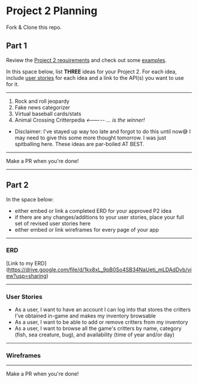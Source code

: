 # Project 2 Planning

Fork & Clone this repo.

## Part 1

Review the [Project 2 requirements](https://tmdarneille.gitbook.io/sei-ga-sea/11-projects/project-2#project-feedback-evaluation) and check out some [examples](https://www.google.com/url?q=https://tmdarneille.gitbook.io/sei-ga-sea/11-projects/past-projects/project2&sa=D&source=calendar&ust=1597596784944000&usg=AOvVaw1ihTzKFunxKsL2f6sIYdlC).

In this space below, list **THREE** ideas for your Project 2. For each idea, include [user stories](https://revelry.co/user-stories-that-dont-suck/) for each idea and a link to the API(s) you want to use for it.

--------------------------------------------------------
1. Rock and roll jeopardy
2. Fake news categorizer
3. Virtual baseball cards/stats
4. Animal Crossing Critterpedia *<----- ... is the winner!*
* Disclaimer: I've stayed up way too late and forgot to do this until now😅 I may need to give this some more thought tomorrow. I was just spitballing here. These ideas are par-boiled AT BEST.
---------------------------------------------------------

Make a PR when you're done!

---

## Part 2

In the space below:
* either embed or link a completed ERD for your approved P2 idea
* if there are any changes/additions to your user stories, place your full set of revised user stories here
* either embed or link wireframes for every page of your app

----------------------------------------------------------
### ERD

[Link to my ERD] (https://drive.google.com/file/d/1kx8xL_9pB0So4SB34NaUeti_mLDAdDvb/view?usp=sharing)

----------------------------------------------------------
### User Stories

* As a user, I want to have an account I can log into that stores the critters I've obtained in-game and makes my inventory browsable
* As a user, I want to be able to add or remove critters from my inventory
* As a user, I want to browse all the game's critters by name, category (fish, sea creature, bug), and availability (time of year and/or day)

----------------------------------------------------------
### Wireframes

----------------------------------------------------------

Make a PR when you're done!
